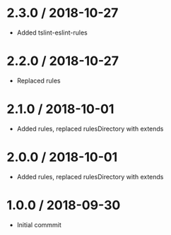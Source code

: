 # 2.3.0 / 2018-10-27

- Added tslint-eslint-rules

# 2.2.0 / 2018-10-27

- Replaced rules

# 2.1.0 / 2018-10-01

- Added rules, replaced rulesDirectory with extends

# 2.0.0 / 2018-10-01

- Added rules, replaced rulesDirectory with extends

# 1.0.0 / 2018-09-30

- Initial commmit
